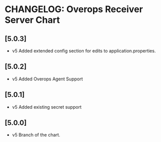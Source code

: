 # CHANGELOG: Overops Receiver Server Chart

## [5.0.3]
- v5 Added extended config section for edits to application.properties.

## [5.0.2]
- v5 Added Overops Agent Support

## [5.0.1]
- v5 Added existing secret support

## [5.0.0]
- v5 Branch of the chart.
